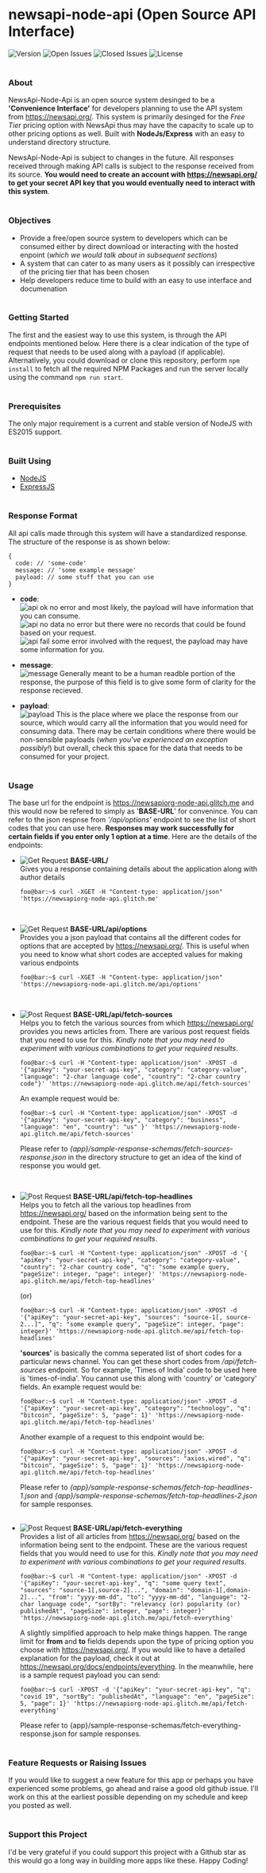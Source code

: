 # newsapi-node-api (Open Source API Interface)

![Version](https://img.shields.io/github/v/release/sricharankrishnan/newsapiorg-node-api?sort=semver)
![Open Issues](https://img.shields.io/github/issues-raw/sricharankrishnan/newsapiorg-node-api)
![Closed Issues](https://img.shields.io/github/issues-closed-raw/sricharankrishnan/newsapiorg-node-api)
![License](https://img.shields.io/github/license/sricharankrishnan/newsapiorg-node-api)
<br/>
<br/>

### About

NewsApi-Node-Api is an open source system desinged to be a **'Convenience Interface'** for developers planning to use the API system from
<https://newsapi.org/>. This system is primarily desinged for the _Free Tier_ pricing option with NewsApi thus may have
the capacity to scale up to other pricing options as well. Built with **NodeJs/Express** with an easy to understand directory structure.

NewsApi-Node-Api is subject to changes in the future. All responses received through making API calls is subject to the response received from
its source. **You would need to create an account with <https://newsapi.org/> to get your secret API key that you would eventually need to interact
with this system**.<br/><br/>

### Objectives

- Provide a free/open source system to developers which can be consumed either by direct download or interacting with the hosted enpoint (_which
  we would talk about in subsequent sections_)
- A system that can cater to as many users as it possibly can irrespective of the pricing tier that has been chosen
- Help developers reduce time to build with an easy to use interface and documenation
  <br/><br/>

### Getting Started

The first and the easiest way to use this system, is through the API endpoints mentioned below. Here there is a clear indication of the type of request that needs to be used along with a payload (if applicable). Alternatively, you could download or clone this repository, perform `npm install` to fetch all the required NPM Packages and run the server locally using the command ```npm run start```.<br/><br/>

### Prerequisites

The only major requirement is a current and stable version of NodeJS with ES2015 support.
<br/><br/>

### Built Using

- [NodeJS](https://nodejs.org/en/)
- [ExpressJS](https://expressjs.com/)
  <br/><br/>

### Response Format

All api calls made through this system will have a standardized response. The structure of the response is as shown below:

```
{
  code: // 'some-code'
  message: // 'some example message'
  payload: // some stuff that you can use
}
```

- **code**:<br/>
  ![api ok](https://img.shields.io/badge/code-api%20ok-green) no error and most likely, the payload will have information that you can consume.<br/>
  ![api no data](https://img.shields.io/badge/code-api%20no%20data-green) no error but there were no records that could be found based on your request.<br/>
  ![api fail](https://img.shields.io/badge/code-api%20fail-red) some error involved with the request, the payload may have some information for you.

- **message**:<br/>
  ![message](https://img.shields.io/badge/message-human%20readable%20information-blue) Generally meant to be a human readble portion of the response, the purpose of this field is to give some form of clarity for the response recieved.

- **payload**:<br/>
  ![payload](https://img.shields.io/badge/payload-%7B%7D-orange) This is the place where we place the response from our source, which would carry all the information that you would need for consuming data. There may be certain conditions where there would be non-sensible payloads (_when you've experienced an exception possibly!_) but overall, check this space for the data that needs to be consumed for your project.<br/><br/>

### Usage

The base url for the endpoint is <https://newsapiorg-node-api.glitch.me> and this would now be refered to simply as '**BASE-URL**' for convenince.
You can refer to the json respnse from _'/api/options'_ endpoint to see the list of short codes that you can use here. **Responses may
work successfully for certain fields if you enter only 1 option at a time**. Here are the details of the endpoints:

- ![Get Request](https://img.shields.io/badge/method-get-orange) **BASE-URL/**<br/>
  Gives you a response containing details about the application along with author details
  ```console
  foo@bar:~$ curl -XGET -H "Content-type: application/json" 'https://newsapiorg-node-api.glitch.me'
  ```
  <br/>
- ![Get Request](https://img.shields.io/badge/method-get-orange) **BASE-URL/api/options**<br/>
  Provides you a json payload that contains all the different codes for options that are accepted by <https://newsapi.org/>. This is useful when you need to know
  what short codes are accepted values for making various endpoints
  ```console
  foo@bar:~$ curl -XGET -H "Content-type: application/json" 'https://newsapiorg-node-api.glitch.me/api/options'
  ```
  <br/>
- ![Post Request](https://img.shields.io/badge/method-post-orange) **BASE-URL/api/fetch-sources**<br/>
  Helps you to fetch the various sources from which <https://newsapi.org/> provides you news articles from. There are various post request fields that you need
  to use for this. _Kindly note that you may need to experiment with various combinations to get your required results_.

  ```console
  foo@bar:~$ curl -H "Content-type: application/json" -XPOST -d '{"apiKey": "your-secret-api-key", "category": "category-value", "language": "2-char language code", "country": "2-char country code"}' 'https://newsapiorg-node-api.glitch.me/api/fetch-sources'
  ```

  An example request would be:

  ```console
  foo@bar:~$ curl -H "Content-type: application/json" -XPOST -d '{"apiKey": "your-secret-api-key", "category": "business", "language": "en", "country": "us" }' 'https://newsapiorg-node-api.glitch.me/api/fetch-sources'
  ```

  Please refer to _{app}/sample-response-schemas/fetch-sources-response.json_ in the directory structure to get an idea of the kind of response you would get.

  <br/>

- ![Post Request](https://img.shields.io/badge/method-post-orange) **BASE-URL/api/fetch-top-headlines**<br/>
  Helps you to fetch all the various top headlines from <https://newsapi.org/> based on the information being sent to the endpoint. These are the various
  request fields that you would need to use for this. _Kindly note that you may need to experiment with various combinations to get your required results_.
  ```console
  foo@bar:~$ curl -H "Content-type: application/json" -XPOST -d '{ "apiKey": "your-secret-api-key", "category": "category-value", "country": "2-char country code", "q": "some example query, "pageSize": integer, "page": integer}' 'https://newsapiorg-node-api.glitch.me/api/fetch-top-headlines'
  ```
  (or)
  ```console
  foo@bar:~$ curl -H "Content-type: application/json" -XPOST -d '{"apiKey": "your-secret-api-key", "sources": "source-1[, source-2...]", "q": "some example query", "pageSize": integer, "page": integer}' 'https://newsapiorg-node-api.glitch.me/api/fetch-top-headlines'
  ```
  **'sources'** is basically the comma seperated list of short codes for a particular news channel. You can get these short codes from _/api/fetch-sources_
  endpoint. So for example, 'Times of India' code to be used here is 'times-of-india'. You cannot use this along with 'country' or 'category' fields.
  An example request would be:
  ```console
  foo@bar:~$ curl -H "Content-type: application/json" -XPOST -d '{"apiKey": "your-secret-api-key", "category": "technology", "q": "bitcoin", "pageSize": 5, "page": 1}' 'https://newsapiorg-node-api.glitch.me/api/fetch-top-headlines'
  ```
  Another example of a request to this endpoint would be:
  ```console
  foo@bar:~$ curl -H "Content-type: application/json" -XPOST -d '{"apiKey": "your-secret-api-key", "sources": "axios,wired", "q": "bitcoin", "pageSize": 5, "page": 1}' 'https://newsapiorg-node-api.glitch.me/api/fetch-top-headlines'
  ```
  Please refer to _{app}/sample-response-schemas/fetch-top-headlines-1.json_ and _{app}/sample-response-schemas/fetch-top-headlines-2.json_ for sample
  responses.<br/><br/>
- ![Post Request](https://img.shields.io/badge/method-post-orange) **BASE-URL/api/fetch-everything**<br/>
  Provides a list of all articles from <https://newsapi.org/> based on the information being sent to the endpoint. These are the various
  request fields that you would need to use for this. _Kindly note that you may need to experiment with various combinations to get your required results_.
  ```console
  foo@bar:~$ curl -H "Content-type: application/json" -XPOST -d '{"apiKey": "your-secret-api-key", "q": "some query text", "sources": "source-1[,source-2]...", "domain": "domain-1[,domain-2]...", "from": "yyyy-mm-dd", "to": "yyyy-mm-dd", "language": "2-char language code", "sortBy": "relevancy (or) popularity (or) publishedAt", "pageSize": integer, "page": integer}' 'https://newsapiorg-node-api.glitch.me/api/fetch-everything'
  ```
  A slightly simplified approach to help make things happen. The range limit for **from** and **to** fields depends upon the type of pricing option you choose
  with <https://newsapi.org/>. If you would like to have a detailed explanation for the payload, check it out at <https://newsapi.org/docs/endpoints/everything>.
  In the meanwhile, here is a sample request payload you can send:
  ```console
  foo@bar:~$ curl -XPOST -d '{"apiKey": "your-secret-api-key", "q": "covid 19", "sortBy": "publishedAt", "language": "en", "pageSize": 5, "page": 1}' 'https://newsapiorg-node-api.glitch.me/api/fetch-everything'
  ```
  Please refer to {app}/sample-response-schemas/fetch-everything-response.json for sample responses.
  <br/><br/>

### Feature Requests or Raising Issues

If you would like to suggest a new feature for this app or perhaps you have experienced some problems, go ahead and raise a good old github issue.
I'll work on this at the earliest possible depending on my schedule and keep you posted as well.
<br/><br/>

### Support this Project

I'd be very grateful if you could support this project with a Github star as this would go a long way in building more apps like these.
Happy Coding!

